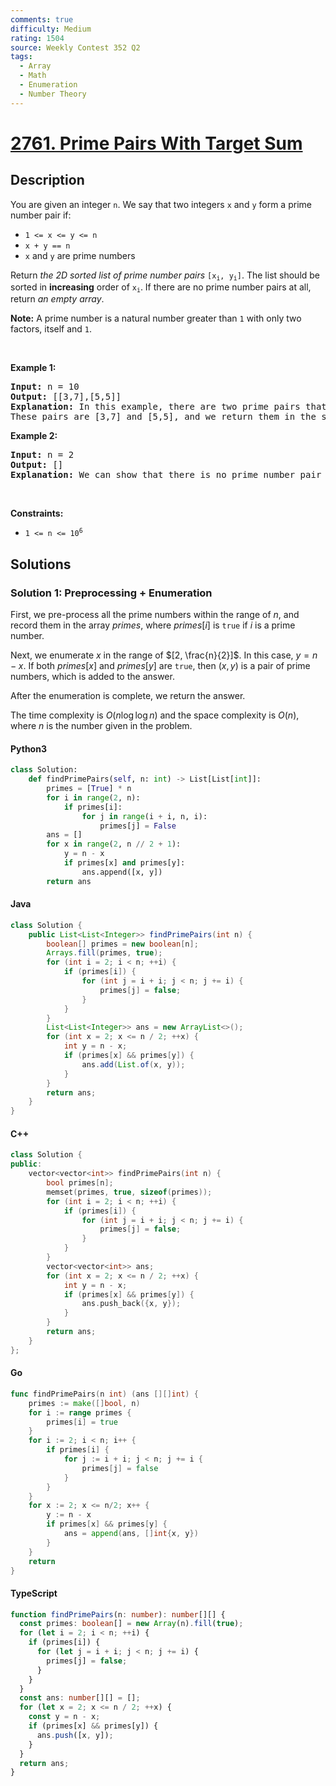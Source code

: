 ```yaml
---
comments: true
difficulty: Medium
rating: 1504
source: Weekly Contest 352 Q2
tags:
  - Array
  - Math
  - Enumeration
  - Number Theory
---
```


<!-- problem:start -->

# [2761. Prime Pairs With Target Sum](https://leetcode.com/problems/prime-pairs-with-target-sum)

## Description

<!-- description:start -->

<p>You are given an integer <code>n</code>. We say that two integers <code>x</code> and <code>y</code> form a prime number pair if:</p>

<ul>
	<li><code>1 &lt;= x &lt;= y &lt;= n</code></li>
	<li><code>x + y == n</code></li>
	<li><code>x</code> and <code>y</code> are prime numbers</li>
</ul>

<p>Return <em>the 2D sorted list of prime number pairs</em> <code>[x<sub>i</sub>, y<sub>i</sub>]</code>. The list should be sorted in <strong>increasing</strong> order of <code>x<sub>i</sub></code>. If there are no prime number pairs at all, return <em>an empty array</em>.</p>

<p><strong>Note:</strong> A prime number is a natural number greater than <code>1</code> with only two factors, itself and <code>1</code>.</p>

<p>&nbsp;</p>
<p><strong class="example">Example 1:</strong></p>

<pre>
<strong>Input:</strong> n = 10
<strong>Output:</strong> [[3,7],[5,5]]
<strong>Explanation:</strong> In this example, there are two prime pairs that satisfy the criteria. 
These pairs are [3,7] and [5,5], and we return them in the sorted order as described in the problem statement.
</pre>

<p><strong class="example">Example 2:</strong></p>

<pre>
<strong>Input:</strong> n = 2
<strong>Output:</strong> []
<strong>Explanation:</strong> We can show that there is no prime number pair that gives a sum of 2, so we return an empty array. 
</pre>

<p>&nbsp;</p>
<p><strong>Constraints:</strong></p>

<ul>
	<li><code>1 &lt;= n &lt;= 10<sup>6</sup></code></li>
</ul>

<!-- description:end -->

## Solutions

<!-- solution:start -->

### Solution 1: Preprocessing + Enumeration

First, we pre-process all the prime numbers within the range of $n$, and record them in the array $primes$, where $primes[i]$ is `true` if $i$ is a prime number.

Next, we enumerate $x$ in the range of $[2, \frac{n}{2}]$. In this case, $y = n - x$. If both $primes[x]$ and $primes[y]$ are `true`, then $(x, y)$ is a pair of prime numbers, which is added to the answer.

After the enumeration is complete, we return the answer.

The time complexity is $O(n \log \log n)$ and the space complexity is $O(n)$, where $n$ is the number given in the problem.

<!-- tabs:start -->

#### Python3

```python
class Solution:
    def findPrimePairs(self, n: int) -> List[List[int]]:
        primes = [True] * n
        for i in range(2, n):
            if primes[i]:
                for j in range(i + i, n, i):
                    primes[j] = False
        ans = []
        for x in range(2, n // 2 + 1):
            y = n - x
            if primes[x] and primes[y]:
                ans.append([x, y])
        return ans
```

#### Java

```java
class Solution {
    public List<List<Integer>> findPrimePairs(int n) {
        boolean[] primes = new boolean[n];
        Arrays.fill(primes, true);
        for (int i = 2; i < n; ++i) {
            if (primes[i]) {
                for (int j = i + i; j < n; j += i) {
                    primes[j] = false;
                }
            }
        }
        List<List<Integer>> ans = new ArrayList<>();
        for (int x = 2; x <= n / 2; ++x) {
            int y = n - x;
            if (primes[x] && primes[y]) {
                ans.add(List.of(x, y));
            }
        }
        return ans;
    }
}
```

#### C++

```cpp
class Solution {
public:
    vector<vector<int>> findPrimePairs(int n) {
        bool primes[n];
        memset(primes, true, sizeof(primes));
        for (int i = 2; i < n; ++i) {
            if (primes[i]) {
                for (int j = i + i; j < n; j += i) {
                    primes[j] = false;
                }
            }
        }
        vector<vector<int>> ans;
        for (int x = 2; x <= n / 2; ++x) {
            int y = n - x;
            if (primes[x] && primes[y]) {
                ans.push_back({x, y});
            }
        }
        return ans;
    }
};
```

#### Go

```go
func findPrimePairs(n int) (ans [][]int) {
	primes := make([]bool, n)
	for i := range primes {
		primes[i] = true
	}
	for i := 2; i < n; i++ {
		if primes[i] {
			for j := i + i; j < n; j += i {
				primes[j] = false
			}
		}
	}
	for x := 2; x <= n/2; x++ {
		y := n - x
		if primes[x] && primes[y] {
			ans = append(ans, []int{x, y})
		}
	}
	return
}
```

#### TypeScript

```ts
function findPrimePairs(n: number): number[][] {
  const primes: boolean[] = new Array(n).fill(true);
  for (let i = 2; i < n; ++i) {
    if (primes[i]) {
      for (let j = i + i; j < n; j += i) {
        primes[j] = false;
      }
    }
  }
  const ans: number[][] = [];
  for (let x = 2; x <= n / 2; ++x) {
    const y = n - x;
    if (primes[x] && primes[y]) {
      ans.push([x, y]);
    }
  }
  return ans;
}
```

<!-- tabs:end -->

<!-- solution:end -->

<!-- problem:end -->
